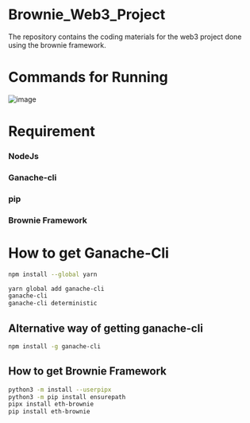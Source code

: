 # Brownie_Web3_Project
The repository contains the coding materials for the web3 project done using the brownie framework.

# Commands for Running
![image](https://user-images.githubusercontent.com/68814937/217435228-54ccbb36-4761-434a-99cb-dffefb941329.png)

# Requirement
### NodeJs
### Ganache-cli
### pip
### Brownie Framework


# How to get Ganache-Cli
```bash
npm install --global yarn
```


```bash
yarn global add ganache-cli
ganache-cli
ganache-cli deterministic
```

## Alternative way of getting ganache-cli
```bash
npm install -g ganache-cli
```

## How to get Brownie Framework
```bash
python3 -m install --userpipx
python3 -m pip install ensurepath
pipx install eth-brownie
pip install eth-brownie
```

